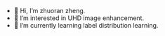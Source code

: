 - 👋 Hi, I’m zhuoran zheng.
- 👀 I’m interested in UHD image enhancement.
- 🌱 I’m currently learning label distribution learning.

